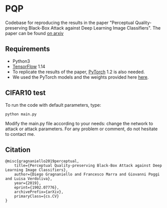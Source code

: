 # PQP
Codebase for reproducing the results in the paper "Perceptual Quality-preserving Black-Box Attack against Deep Learning Image Classifiers". The paper can be found [on arxiv](http://arxiv.org/abs/1902.07776)

## Requirements
- Python3
- [TensorFlow](http://www.tensorflow.org/) 1.14
- To replicate the results of the paper, [PyTorch](http://pytorch.org) 1.2 is also needed.
- We used the PyTorch models and the weights provided here [here](http://github.com/huyvnphan/PyTorch-CIFAR10).

## CIFAR10 test
To run the code with default parameters, type:
```
python main.py
```
Modify the main.py file according to your needs: change the network to attack or attack parameters.
For any problem or comment, do not hesitate to contact me.

## Citation
```
@misc{gragnaniello2019perceptual,
    title={Perceptual Quality-preserving Black-Box Attack against Deep Learning Image Classifiers},
    author={Diego Gragnaniello and Francesco Marra and Giovanni Poggi and Luisa Verdoliva},
    year={2019},
    eprint={1902.07776},
    archivePrefix={arXiv},
    primaryClass={cs.CV}
}
```
